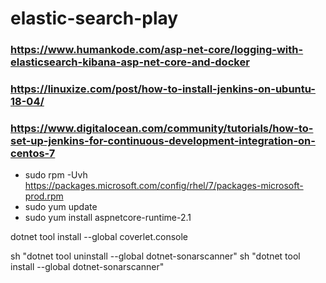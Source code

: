 # elastic-search-play

### https://www.humankode.com/asp-net-core/logging-with-elasticsearch-kibana-asp-net-core-and-docker


### https://linuxize.com/post/how-to-install-jenkins-on-ubuntu-18-04/

### https://www.digitalocean.com/community/tutorials/how-to-set-up-jenkins-for-continuous-development-integration-on-centos-7

* sudo rpm -Uvh https://packages.microsoft.com/config/rhel/7/packages-microsoft-prod.rpm
* sudo yum update
* sudo yum install aspnetcore-runtime-2.1

dotnet tool install --global coverlet.console


sh "dotnet tool uninstall --global dotnet-sonarscanner"
sh "dotnet tool install --global dotnet-sonarscanner"

